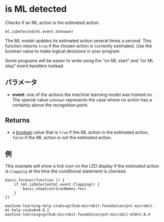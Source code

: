 # is ML detected

Checks if an ML action is the estimated action.

```sig
ml.isDetected(ml.event.Unknown)
```

The ML model updates its estimated action several times a second. This function returns `true` if the chosen action is currently estimated. Use the boolean value to make logical decisions in your program.

Some programs will be easier to write using the “on ML start” and “on ML stop” event handlers instead.

## パラメータ

- **event**: one of the actions the machine learning model was trained on. The special value `unknown` represents the case where no action has a certainty above the recognition point.

## Returns

- a [boolean](/types/boolean) value that is `true` if the ML action is the estimated action, `false` if the ML action is not the estimated action.

## 例

This example will show a tick icon on the LED display if the estimated action is `clapping` at the time the conditional statement is checked.

```blocks
basic.forever(function () {
    if (ml.isDetected(ml.event.Clapping)) {
        basic.showIcon(IconNames.Yes)
    }
})
```

```package
machine-learning-help-stubs=github:microbit-foundation/pxt-microbit-ml-help-stubs#v0.0.1
machine-learning=github:microbit-foundation/pxt-microbit-ml#v1.0.4
```

